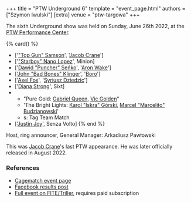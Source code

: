 +++
title = "PTW Underground 6"
template = "event_page.html"
authors = ["Szymon Iwulski"]
[extra]
venue = "ptw-targowa"
+++

The sixth Underground show was held on Sunday, June 26th 2022, at the [PTW Performance Center](@/v/ptw-targowa.md).

{% card() %}
- ['["Top Gun" Samson](@/w/samson.md)', '[Jacob Crane](@/w/jacob-crane.md)']
- ['["Starboy" Nano Lopez](@/w/nano-lopez.md)', Minion]
- ['[Dawid "Puncher" Seńko](@/w/puncher.md)', '[Aron Wake](@/w/aron-wake.md)']
- ['[John "Bad Bones" Klinger](@/w/bad-bones.md)', '[Boro](@/w/boro.md)']
- ['[Axel Fox](@/w/axel-fox.md)', '[Syriusz Dziedzic](@/w/dziedzic.md)']
- ['[Diana Strong](@/w/diana-strong.md)', Sixt]
- - "Pure Gold: [Gabriel Queen](@/w/gabriel-queen.md), [Vic Golden](@/w/vic-golden.md)"
  - 'The Bright Lights: [Karol "Iskra" Górski](@/w/iskra.md), [Marcel "Marcelito"
    Budzianowski](@/w/marcelito.md)'
  - s: Tag Team Match
- ['[Justin Joy](@/w/justin-joy.md)', Senza Volto]
{% end %}

Host, ring announcer, General Manager: Arkadiusz Pawłowski

This was [Jacob Crane](@/w/jacob-crane.md)'s last PTW appearance. He was later officially released in August 2022.

### References

* [Cagematch event page](https://www.cagematch.net/?id=1&nr=339571)
* [Facebook results post](https://www.facebook.com/PrimeTimeWrestlingPL/posts/pfbid0hBe3CynACjJbxyZdXZ1k2QW54F5h3RaUqMHVorDupVrZEZVTVBE5GpoTUsbFvmqdl)
* [Full event on FITE/Triller](https://www.trillertv.com/watch/kinguin-ptw-underground-6-pl/2pbio/), requires paid subscription
